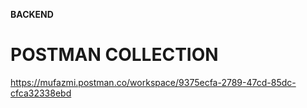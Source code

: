 **BACKEND**

# POSTMAN COLLECTION
https://mufazmi.postman.co/workspace/9375ecfa-2789-47cd-85dc-cfca32338ebd